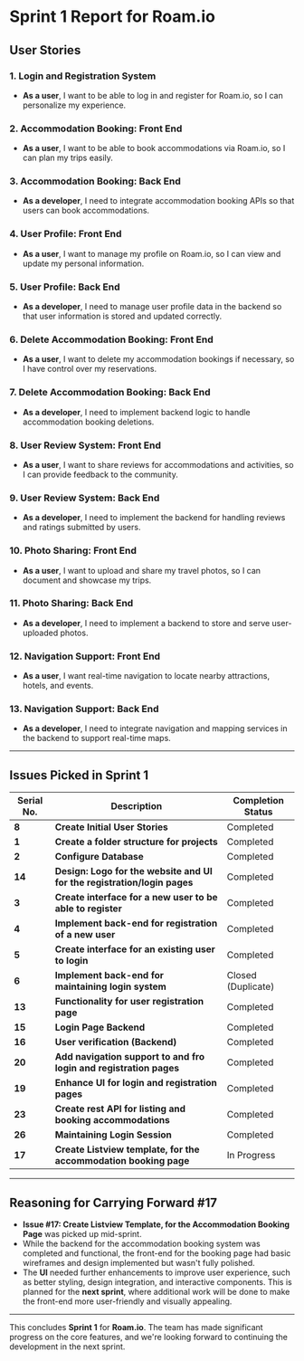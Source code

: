 
# Sprint 1 Report for Roam.io

## **User Stories**

### **1. Login and Registration System**
- **As a user**, I want to be able to log in and register for Roam.io, so I can personalize my experience.

### **2. Accommodation Booking: Front End**
- **As a user**, I want to be able to book accommodations via Roam.io, so I can plan my trips easily.

### **3. Accommodation Booking: Back End**
- **As a developer**, I need to integrate accommodation booking APIs so that users can book accommodations.

### **4. User Profile: Front End**
- **As a user**, I want to manage my profile on Roam.io, so I can view and update my personal information.

### **5. User Profile: Back End**
- **As a developer**, I need to manage user profile data in the backend so that user information is stored and updated correctly.

### **6. Delete Accommodation Booking: Front End**
- **As a user**, I want to delete my accommodation bookings if necessary, so I have control over my reservations.

### **7. Delete Accommodation Booking: Back End**
- **As a developer**, I need to implement backend logic to handle accommodation booking deletions.

### **8. User Review System: Front End**
- **As a user**, I want to share reviews for accommodations and activities, so I can provide feedback to the community.

### **9. User Review System: Back End**
- **As a developer**, I need to implement the backend for handling reviews and ratings submitted by users.

### **10. Photo Sharing: Front End**
- **As a user**, I want to upload and share my travel photos, so I can document and showcase my trips.

### **11. Photo Sharing: Back End**
- **As a developer**, I need to implement a backend to store and serve user-uploaded photos.

### **12. Navigation Support: Front End**
- **As a user**, I want real-time navigation to locate nearby attractions, hotels, and events.

### **13. Navigation Support: Back End**
- **As a developer**, I need to integrate navigation and mapping services in the backend to support real-time maps.

---

## **Issues Picked in Sprint 1**

| **Serial No.** | **Description**                                                         | **Completion Status**     |
|----------------|-------------------------------------------------------------------------|---------------------------|
| **8**          | **Create Initial User Stories**                                          | Completed                 |
| **1**          | **Create a folder structure for projects**                               | Completed                 |
| **2**          | **Configure Database**                                                  | Completed                 |
| **14**         | **Design: Logo for the website and UI for the registration/login pages** | Completed                 |
| **3**          | **Create interface for a new user to be able to register**               | Completed                 |
| **4**          | **Implement back-end for registration of a new user**                    | Completed                 |
| **5**          | **Create interface for an existing user to login**                       | Completed                 |
| **6**          | **Implement back-end for maintaining login system**                      | Closed (Duplicate)        |
| **13**         | **Functionality for user registration page**                            | Completed                 |
| **15**         | **Login Page Backend**                                                  | Completed                 |
| **16**         | **User verification (Backend)**                                         | Completed                 |
| **20**         | **Add navigation support to and fro login and registration pages**      | Completed                 |
| **19**         | **Enhance UI for login and registration pages**                          | Completed                 |
| **23**         | **Create rest API for listing and booking accommodations**               | Completed                 |
| **26**         | **Maintaining Login Session**                                           | Completed                 |
| **17**         | **Create Listview template, for the accommodation booking page**        | In Progress               |

---

## **Reasoning for Carrying Forward #17**

- **Issue #17: Create Listview Template, for the Accommodation Booking Page** was picked up mid-sprint. 
- While the backend for the accommodation booking system was completed and functional, the front-end for the booking page had basic wireframes and design implemented but wasn't fully polished.
- The **UI** needed further enhancements to improve user experience, such as better styling, design integration, and interactive components. This is planned for the **next sprint**, where additional work will be done to make the front-end more user-friendly and visually appealing.

---

This concludes **Sprint 1** for **Roam.io**. The team has made significant progress on the core features, and we're looking forward to continuing the development in the next sprint.

